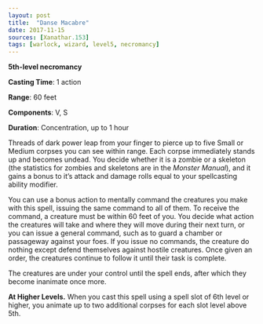 ```yaml
---
layout: post
title:  "Danse Macabre"
date: 2017-11-15
sources: [Xanathar.153]
tags: [warlock, wizard, level5, necromancy]
---
```


**5th-level necromancy**

**Casting Time**: 1 action

**Range**: 60 feet

**Components**: V, S

**Duration**: Concentration, up to 1 hour

Threads of dark power leap from your finger to pierce up to five Small or Medium corpses you can see within range. Each corpse immediately stands up and becomes undead. You decide whether it is a zombie or a skeleton (the statistics for zombies and skeletons are in the *Monster Manual*), and it gains a bonus to it’s attack and damage rolls equal to your spellcasting ability modifier.

You can use a bonus action to mentally command the creatures you make with this spell, issuing the same command to all of them. To receive the command, a creature must be within 60 feet of you. You decide what action the creatures will take and where they will move during their next turn, or you can issue a general command, such as to guard a chamber or passageway against your foes. If you issue no commands, the creature do nothing except defend themselves against hostile creatures. Once given an order, the creatures continue to follow it until their task is complete.

The creatures are under your control until the spell ends, after which they become inanimate once more.

**At Higher Levels.** When you cast this spell using a spell slot of 6th level or higher, you animate up to two additional corpses for each slot level above 5th.
